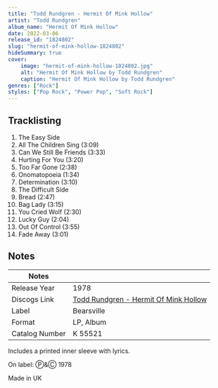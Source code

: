 ```yaml
---
title: "Todd Rundgren - Hermit Of Mink Hollow"
artist: "Todd Rundgren"
album_name: "Hermit Of Mink Hollow"
date: 2022-03-06
release_id: "1824802"
slug: "hermit-of-mink-hollow-1824802"
hideSummary: true
cover:
    image: "hermit-of-mink-hollow-1824802.jpg"
    alt: "Hermit Of Mink Hollow by Todd Rundgren"
    caption: "Hermit Of Mink Hollow by Todd Rundgren"
genres: ["Rock"]
styles: ["Pop Rock", "Power Pop", "Soft Rock"]
---
```


## Tracklisting
1. The Easy Side
2. All The Children Sing (3:09)
3. Can We Still Be Friends (3:33)
4. Hurting For You (3:20)
5. Too Far Gone (2:38)
6. Onomatopoeia (1:34)
7. Determination (3:10)
8. The Difficult Side
9. Bread (2:47)
10. Bag Lady (3:15)
11. You Cried Wolf (2:30)
12. Lucky Guy (2:04)
13. Out Of Control (3:55)
14. Fade Away (3:01)



## Notes

| Notes          |             |
| ---------------| ----------- |
| Release Year   | 1978 |
| Discogs Link   | [Todd Rundgren - Hermit Of Mink Hollow](https://www.discogs.com/release/1824802-Todd-Rundgren-Hermit-Of-Mink-Hollow) |
| Label          | Bearsville |
| Format         | LP, Album |
| Catalog Number | K 55521 |

Includes a printed inner sleeve with lyrics.  On label: Ⓟ&Ⓒ 1978  Made in UK

